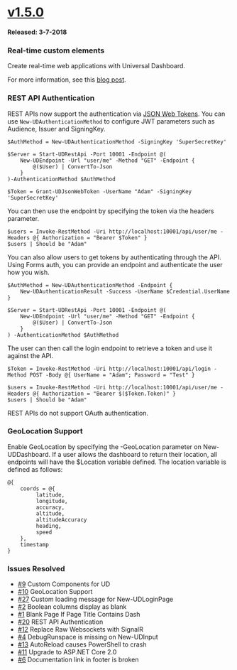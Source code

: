 # [v1.5.0](https://www.powershellgallery.com/packages/UniversalDashboard/1.5.0)

**Released: 3-7-2018**

### Real-time custom elements

Create real-time web applications with Universal Dashboard. 

For more information, see this [blog post](https://poshtools.com/2018/02/17/building-real-time-web-apps-powershell-universal-dashboard/).

### REST API Authentication 

REST APIs now support the authentication via [JSON Web Tokens](https://jwt.io/). You can use `New-UDAuthenticationMethod` to configure JWT parameters such as Audience, Issuer and SigningKey. 

```
$AuthMethod = New-UDAuthenticationMethod -SigningKey 'SuperSecretKey'

$Server = Start-UDRestApi -Port 10001 -Endpoint @(
    New-UDEndpoint -Url "user/me" -Method "GET" -Endpoint {
        @($User) | ConvertTo-Json
    }
)-AuthenticationMethod $AuthMethod

$Token = Grant-UDJsonWebToken -UserName "Adam" -SigningKey 'SuperSecretKey' 
```

You can then use the endpoint by specifying the token via the headers parameter. 

```
$users = Invoke-RestMethod -Uri http://localhost:10001/api/user/me -Headers @{ Authorization = "Bearer $Token" }
$users | Should be "Adam"
```

You can also allow users to get tokens by authenticating through the API. Using Forms auth, you can provide an endpoint and authenticate the user how you wish. 

```
$AuthMethod = New-UDAuthenticationMethod -Endpoint {
    New-UDAuthenticationResult -Success -UserName $Credential.UserName
}

$Server = Start-UDRestApi -Port 10001 -Endpoint @(
    New-UDEndpoint -Url "user/me" -Method "GET" -Endpoint {
        @($User) | ConvertTo-Json
    }
) -AuthenticationMethod $AuthMethod
```

The user can then call the login endpoint to retrieve a token and use it against the API. 

```
$Token = Invoke-RestMethod -Uri http://localhost:10001/api/login -Method POST -Body @{ UserName = "Adam"; Password = "Test" }

$users = Invoke-RestMethod -Uri http://localhost:10001/api/user/me -Headers @{ Authorization = "Bearer $($Token.Token)" }
$users | Should be "Adam"
```

REST APIs do not support OAuth authentication. 

### GeoLocation Support

Enable GeoLocation by specifying the -GeoLocation parameter on New-UDDashboard. If a user allows the dashboard to return their location, all endpoints will have the $Location variable defined. The location variable is defined as follows: 

```
@{
    coords = @{
         latitude, 
         longitude,
         accuracy,
         altitude,
         altitudeAccuracy
         heading,
         speed
    },
    timestamp
}
```

### Issues Resolved

- [\#9](https://github.com/ironmansoftware/universal-dashboard/issues/9) Custom Components for UD
- [\#10](https://github.com/ironmansoftware/universal-dashboard/issues/10) GeoLocation Support
- [\#27](https://github.com/ironmansoftware/universal-dashboard/issues/27) Custom loading message for New-UDLoginPage
- [\#2](https://github.com/ironmansoftware/universal-dashboard/issues/2) Boolean columns display as blank
- [\#1](https://github.com/ironmansoftware/universal-dashboard/issues/1) Blank Page If Page Title Contains Dash
- [\#20](https://github.com/ironmansoftware/universal-dashboard/issues/20) REST API Authentication
- [\#12](https://github.com/ironmansoftware/universal-dashboard/issues/12) Replace Raw Websockets with SignalR
- [\#4](https://github.com/ironmansoftware/universal-dashboard/issues/4) DebugRunspace is missing on New-UDInput
- [\#13](https://github.com/ironmansoftware/universal-dashboard/issues/13) AutoReload causes PowerShell to crash
- [\#11](https://github.com/ironmansoftware/universal-dashboard/issues/11) Upgrade to ASP.NET Core 2.0
- [\#6](https://github.com/ironmansoftware/universal-dashboard/issues/6) Documentation link in footer is broken


























 
